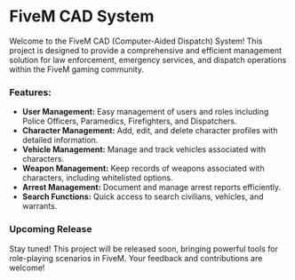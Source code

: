 # FiveM CAD System

Welcome to the FiveM CAD (Computer-Aided Dispatch) System! This project is designed to provide a comprehensive and efficient management solution for law enforcement, emergency services, and dispatch operations within the FiveM gaming community.

### Features:
- **User Management:** Easy management of users and roles including Police Officers, Paramedics, Firefighters, and Dispatchers.
- **Character Management:** Add, edit, and delete character profiles with detailed information.
- **Vehicle Management:** Manage and track vehicles associated with characters.
- **Weapon Management:** Keep records of weapons associated with characters, including whitelisted options.
- **Arrest Management:** Document and manage arrest reports efficiently.
- **Search Functions:** Quick access to search civilians, vehicles, and warrants.

### Upcoming Release
Stay tuned! This project will be released soon, bringing powerful tools for role-playing scenarios in FiveM. Your feedback and contributions are welcome!
